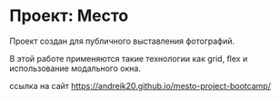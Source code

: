 # Проект: Место

Проект создан для публичного выставления фотографий. 

В этой работе применяются такие технологии  как grid, flex и использование модального окна.

ссылка на сайт 
https://andreik20.github.io/mesto-project-bootcamp/
